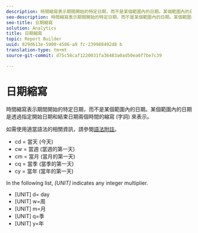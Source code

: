 ```yaml
---
description: 時間縮寫表示期間開始的特定日期，而不是某個範圍內的日期。某個範圍內的日期是透過指定開始日期和結束日期兩個時間的縮寫 (字詞) 來表示。
seo-description: 時間縮寫表示期間開始的特定日期，而不是某個範圍內的日期。某個範圍內的日期是透過指定開始日期和結束日期兩個時間的縮寫 (字詞) 來表示。
seo-title: 日期縮寫
solution: Analytics
title: 日期縮寫
topic: Report Builder
uuid: 829d613e-5900-4586-a9 fc-239988492d8 b
translation-type: tm+mt
source-git-commit: d75c58caf1220031fa36483a0ad50ea6f7be7c39

---
```



# 日期縮寫

時間縮寫表示期間開始的特定日期，而不是某個範圍內的日期。某個範圍內的日期是透過指定開始日期和結束日期兩個時間的縮寫 (字詞) 來表示。

如需使用適當語法的相關資訊，請參閱[語法附註](../../../../../analyze/report-builder/data-requests/configuring-report-dates/c-customized-date-expressions/examples-of-date-ranges-using-customized-expressions.md#section_555D6563B2D94FA3BDD801DC0B8C289D)。

* cd = 當天 (今天)
* cw = 當週 (當週的第一天)
* cm = 當月 (當月的第一天)
* cq = 當季 (當季的第一天)
* cy = 當年 (當年的第一天)

In the following list, *[UNIT]* indicates any integer multiplier.

* [UNIT] d= day
* [UNIT] w=周
* [UNIT] m=月
* [UNIT] q=季
* [UNIT] y=年